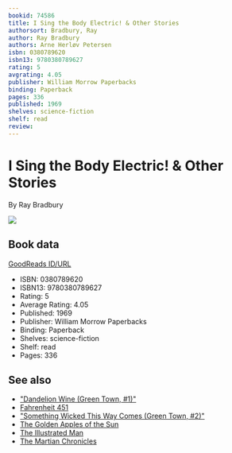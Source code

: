 ```yaml
---
bookid: 74586
title: I Sing the Body Electric! & Other Stories
authorsort: Bradbury, Ray
author: Ray Bradbury
authors: Arne Herløv Petersen
isbn: 0380789620
isbn13: 9780380789627
rating: 5
avgrating: 4.05
publisher: William Morrow Paperbacks
binding: Paperback
pages: 336
published: 1969
shelves: science-fiction
shelf: read
review: 
---
```


# I Sing the Body Electric! & Other Stories

By Ray Bradbury

![](https://i.gr-assets.com/images/S/compressed.photo.goodreads.com/books/1318811480l/74586.jpg)

## Book data

[GoodReads ID/URL](https://www.goodreads.com/book/show/74586)

- ISBN: 0380789620
- ISBN13: 9780380789627
- Rating: 5
- Average Rating: 4.05
- Published: 1969
- Publisher: William Morrow Paperbacks
- Binding: Paperback
- Shelves: science-fiction
- Shelf: read
- Pages: 336


## See also

- ["Dandelion Wine (Green Town, #1)"](Dandelion_Wine_Green_Town__1.md)
- [Fahrenheit 451](Fahrenheit_451.md)
- ["Something Wicked This Way Comes (Green Town, #2)"](Something_Wicked_This_Way_Comes_Green_Town__2.md)
- [The Golden Apples of the Sun](The_Golden_Apples_of_the_Sun.md)
- [The Illustrated Man](The_Illustrated_Man.md)
- [The Martian Chronicles](The_Martian_Chronicles.md)
